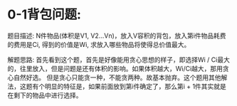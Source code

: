 # 0-1背包问题:
  
题目描述: 
  N件物品(体积是V1, V2...Vn)，放入V容积的背包，放入第i件物品耗费的费用是Ci, 得到的价值是Wi, 求放入哪些物品将使得总价值最大。

解题思路: 
  首先看到这个题，首先是好像能用贪心思想的样子，即选择Wi / Ci最大的，往里放入，但是问题是还有体积的影响。如果体积越大，Wi/Ci越大，那用贪心自然好选。
  但是贪心只能贪一种，不能贪两种。故基本抛弃。这个题用其他解法，这题有个明显的特征是，如果前面放到第i件确定了，那么第i + 1件其实就是在剩下的物品中进行选择。
  


























